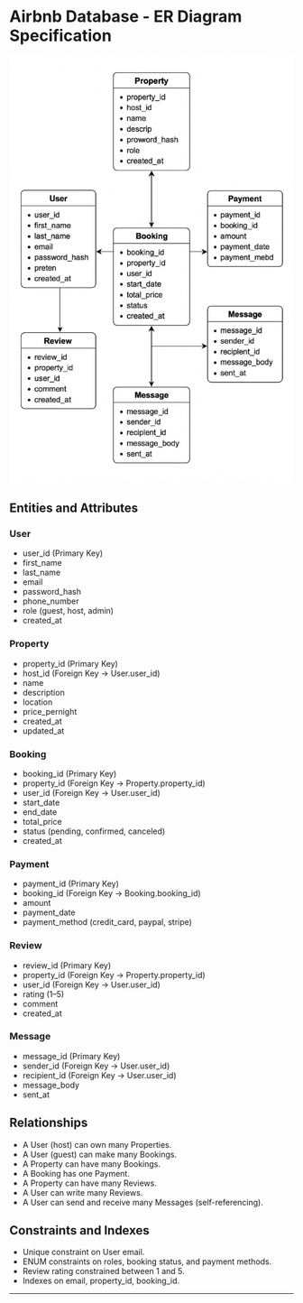 # Airbnb Database - ER Diagram Specification
![ER Diagram](./airbnb_erd.png)

## Entities and Attributes

### User
- user_id (Primary Key)
- first_name
- last_name
- email
- password_hash
- phone_number
- role (guest, host, admin)
- created_at

### Property
- property_id (Primary Key)
- host_id (Foreign Key → User.user_id)
- name
- description
- location
- price_pernight
- created_at
- updated_at

### Booking
- booking_id (Primary Key)
- property_id (Foreign Key → Property.property_id)
- user_id (Foreign Key → User.user_id)
- start_date
- end_date
- total_price
- status (pending, confirmed, canceled)
- created_at

### Payment
- payment_id (Primary Key)
- booking_id (Foreign Key → Booking.booking_id)
- amount
- payment_date
- payment_method (credit_card, paypal, stripe)

### Review
- review_id (Primary Key)
- property_id (Foreign Key → Property.property_id)
- user_id (Foreign Key → User.user_id)
- rating (1–5)
- comment
- created_at

### Message
- message_id (Primary Key)
- sender_id (Foreign Key → User.user_id)
- recipient_id (Foreign Key → User.user_id)
- message_body
- sent_at

## Relationships

- A User (host) can own many Properties.
- A User (guest) can make many Bookings.
- A Property can have many Bookings.
- A Booking has one Payment.
- A Property can have many Reviews.
- A User can write many Reviews.
- A User can send and receive many Messages (self-referencing).

## Constraints and Indexes

- Unique constraint on User email.
- ENUM constraints on roles, booking status, and payment methods.
- Review rating constrained between 1 and 5.
- Indexes on email, property_id, booking_id.

---

